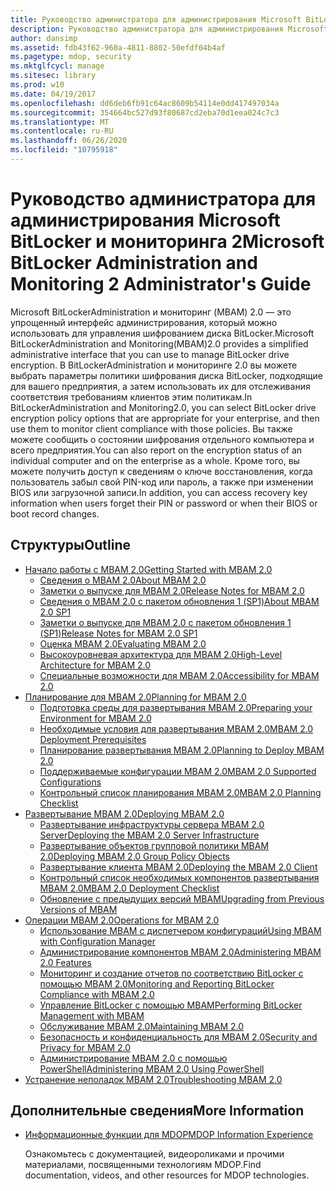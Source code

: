 ```yaml
---
title: Руководство администратора для администрирования Microsoft BitLocker и мониторинга 2
description: Руководство администратора для администрирования Microsoft BitLocker и мониторинга 2
author: dansimp
ms.assetid: fdb43f62-960a-4811-8802-50efdf04b4af
ms.pagetype: mdop, security
ms.mktglfcycl: manage
ms.sitesec: library
ms.prod: w10
ms.date: 04/19/2017
ms.openlocfilehash: dd6deb6fb91c64ac8609b54114e0dd417497034a
ms.sourcegitcommit: 354664bc527d93f80687cd2eba70d1eea024c7c3
ms.translationtype: MT
ms.contentlocale: ru-RU
ms.lasthandoff: 06/26/2020
ms.locfileid: "10795918"
---
```

# <span data-ttu-id="f2a61-103">Руководство администратора для администрирования Microsoft BitLocker и мониторинга 2</span><span class="sxs-lookup"><span data-stu-id="f2a61-103">Microsoft BitLocker Administration and Monitoring 2 Administrator's Guide</span></span>

<span data-ttu-id="f2a61-104">Microsoft BitLockerAdministration и мониторинг (MBAM) 2.0 — это упрощенный интерфейс администрирования, который можно использовать для управления шифрованием диска BitLocker.</span><span class="sxs-lookup"><span data-stu-id="f2a61-104">Microsoft BitLockerAdministration and Monitoring(MBAM)2.0 provides a simplified administrative interface that you can use to manage BitLocker drive encryption.</span></span> <span data-ttu-id="f2a61-105">В BitLockerAdministration и мониторинге 2.0 вы можете выбрать параметры политики шифрования диска BitLocker, подходящие для вашего предприятия, а затем использовать их для отслеживания соответствия требованиям клиентов этим политикам.</span><span class="sxs-lookup"><span data-stu-id="f2a61-105">In BitLockerAdministration and Monitoring2.0, you can select BitLocker drive encryption policy options that are appropriate for your enterprise, and then use them to monitor client compliance with those policies.</span></span> <span data-ttu-id="f2a61-106">Вы также можете сообщить о состоянии шифрования отдельного компьютера и всего предприятия.</span><span class="sxs-lookup"><span data-stu-id="f2a61-106">You can also report on the encryption status of an individual computer and on the enterprise as a whole.</span></span> <span data-ttu-id="f2a61-107">Кроме того, вы можете получить доступ к сведениям о ключе восстановления, когда пользователь забыл свой PIN-код или пароль, а также при изменении BIOS или загрузочной записи.</span><span class="sxs-lookup"><span data-stu-id="f2a61-107">In addition, you can access recovery key information when users forget their PIN or password or when their BIOS or boot record changes.</span></span>

## <span data-ttu-id="f2a61-108">Структуры</span><span class="sxs-lookup"><span data-stu-id="f2a61-108">Outline</span></span>

- [<span data-ttu-id="f2a61-109">Начало работы с MBAM 2.0</span><span class="sxs-lookup"><span data-stu-id="f2a61-109">Getting Started with MBAM 2.0</span></span>](getting-started-with-mbam-20-mbam-2.md)
  - [<span data-ttu-id="f2a61-110">Сведения о MBAM 2.0</span><span class="sxs-lookup"><span data-stu-id="f2a61-110">About MBAM 2.0</span></span>](about-mbam-20-mbam-2.md)
  - [<span data-ttu-id="f2a61-111">Заметки о выпуске для MBAM 2.0</span><span class="sxs-lookup"><span data-stu-id="f2a61-111">Release Notes for MBAM 2.0</span></span>](release-notes-for-mbam-20-mbam-2.md)
  - [<span data-ttu-id="f2a61-112">Сведения о MBAM 2.0 с пакетом обновления 1 (SP1)</span><span class="sxs-lookup"><span data-stu-id="f2a61-112">About MBAM 2.0 SP1</span></span>](about-mbam-20-sp1.md)
  - [<span data-ttu-id="f2a61-113">Заметки о выпуске для MBAM 2.0 с пакетом обновления 1 (SP1)</span><span class="sxs-lookup"><span data-stu-id="f2a61-113">Release Notes for MBAM 2.0 SP1</span></span>](release-notes-for-mbam-20-sp1.md)
  - [<span data-ttu-id="f2a61-114">Оценка MBAM 2.0</span><span class="sxs-lookup"><span data-stu-id="f2a61-114">Evaluating MBAM 2.0</span></span>](evaluating-mbam-20-mbam-2.md)
  - [<span data-ttu-id="f2a61-115">Высокоуровневая архитектура для MBAM 2.0</span><span class="sxs-lookup"><span data-stu-id="f2a61-115">High-Level Architecture for MBAM 2.0</span></span>](high-level-architecture-for-mbam-20-mbam-2.md)
  - [<span data-ttu-id="f2a61-116">Специальные возможности для MBAM 2.0</span><span class="sxs-lookup"><span data-stu-id="f2a61-116">Accessibility for MBAM 2.0</span></span>](accessibility-for-mbam-20-mbam-2.md)
- [<span data-ttu-id="f2a61-117">Планирование для MBAM 2.0</span><span class="sxs-lookup"><span data-stu-id="f2a61-117">Planning for MBAM 2.0</span></span>](planning-for-mbam-20-mbam-2.md)
  - [<span data-ttu-id="f2a61-118">Подготовка среды для развертывания MBAM 2.0</span><span class="sxs-lookup"><span data-stu-id="f2a61-118">Preparing your Environment for MBAM 2.0</span></span>](preparing-your-environment-for-mbam-20-mbam-2.md)
  - [<span data-ttu-id="f2a61-119">Необходимые условия для развертывания MBAM 2.0</span><span class="sxs-lookup"><span data-stu-id="f2a61-119">MBAM 2.0 Deployment Prerequisites</span></span>](mbam-20-deployment-prerequisites-mbam-2.md)
  - [<span data-ttu-id="f2a61-120">Планирование развертывания MBAM 2.0</span><span class="sxs-lookup"><span data-stu-id="f2a61-120">Planning to Deploy MBAM 2.0</span></span>](planning-to-deploy-mbam-20-mbam-2.md)
  - [<span data-ttu-id="f2a61-121">Поддерживаемые конфигурации MBAM 2.0</span><span class="sxs-lookup"><span data-stu-id="f2a61-121">MBAM 2.0 Supported Configurations</span></span>](mbam-20-supported-configurations-mbam-2.md)
  - [<span data-ttu-id="f2a61-122">Контрольный список планирования MBAM 2.0</span><span class="sxs-lookup"><span data-stu-id="f2a61-122">MBAM 2.0 Planning Checklist</span></span>](mbam-20-planning-checklist-mbam-2.md)
- [<span data-ttu-id="f2a61-123">Развертывание MBAM 2.0</span><span class="sxs-lookup"><span data-stu-id="f2a61-123">Deploying MBAM 2.0</span></span>](deploying-mbam-20-mbam-2.md)
  - [<span data-ttu-id="f2a61-124">Развертывание инфраструктуры сервера MBAM 2.0 Server</span><span class="sxs-lookup"><span data-stu-id="f2a61-124">Deploying the MBAM 2.0 Server Infrastructure</span></span>](deploying-the-mbam-20-server-infrastructure-mbam-2.md)
  - [<span data-ttu-id="f2a61-125">Развертывание объектов групповой политики MBAM 2.0</span><span class="sxs-lookup"><span data-stu-id="f2a61-125">Deploying MBAM 2.0 Group Policy Objects</span></span>](deploying-mbam-20-group-policy-objects-mbam-2.md)
  - [<span data-ttu-id="f2a61-126">Развертывание клиента MBAM 2.0</span><span class="sxs-lookup"><span data-stu-id="f2a61-126">Deploying the MBAM 2.0 Client</span></span>](deploying-the-mbam-20-client-mbam-2.md)
  - [<span data-ttu-id="f2a61-127">Контрольный список необходимых компонентов развертывания MBAM 2.0</span><span class="sxs-lookup"><span data-stu-id="f2a61-127">MBAM 2.0 Deployment Checklist</span></span>](mbam-20-deployment-checklist-mbam-2.md)
  - [<span data-ttu-id="f2a61-128">Обновление с предыдущих версий MBAM</span><span class="sxs-lookup"><span data-stu-id="f2a61-128">Upgrading from Previous Versions of MBAM</span></span>](upgrading-from-previous-versions-of-mbam.md)
- [<span data-ttu-id="f2a61-129">Операции MBAM 2.0</span><span class="sxs-lookup"><span data-stu-id="f2a61-129">Operations for MBAM 2.0</span></span>](operations-for-mbam-20-mbam-2.md)
  - [<span data-ttu-id="f2a61-130">Использование MBAM с диспетчером конфигураций</span><span class="sxs-lookup"><span data-stu-id="f2a61-130">Using MBAM with Configuration Manager</span></span>](using-mbam-with-configuration-manager.md)
  - [<span data-ttu-id="f2a61-131">Администрирование компонентов MBAM 2.0</span><span class="sxs-lookup"><span data-stu-id="f2a61-131">Administering MBAM 2.0 Features</span></span>](administering-mbam-20-features-mbam-2.md)
  - [<span data-ttu-id="f2a61-132">Мониторинг и создание отчетов по соответствию BitLocker с помощью MBAM 2.0</span><span class="sxs-lookup"><span data-stu-id="f2a61-132">Monitoring and Reporting BitLocker Compliance with MBAM 2.0</span></span>](monitoring-and-reporting-bitlocker-compliance-with-mbam-20-mbam-2.md)
  - [<span data-ttu-id="f2a61-133">Управление BitLocker с помощью MBAM</span><span class="sxs-lookup"><span data-stu-id="f2a61-133">Performing BitLocker Management with MBAM</span></span>](performing-bitlocker-management-with-mbam-mbam-2.md)
  - [<span data-ttu-id="f2a61-134">Обслуживание MBAM 2.0</span><span class="sxs-lookup"><span data-stu-id="f2a61-134">Maintaining MBAM 2.0</span></span>](maintaining-mbam-20-mbam-2.md)
  - [<span data-ttu-id="f2a61-135">Безопасность и конфиденциальность для MBAM 2.0</span><span class="sxs-lookup"><span data-stu-id="f2a61-135">Security and Privacy for MBAM 2.0</span></span>](security-and-privacy-for-mbam-20-mbam-2.md)
  - [<span data-ttu-id="f2a61-136">Администрирование MBAM 2.0 с помощью PowerShell</span><span class="sxs-lookup"><span data-stu-id="f2a61-136">Administering MBAM 2.0 Using PowerShell</span></span>](administering-mbam-20-using-powershell-mbam-2.md)
- [<span data-ttu-id="f2a61-137">Устранение неполадок MBAM 2.0</span><span class="sxs-lookup"><span data-stu-id="f2a61-137">Troubleshooting MBAM 2.0</span></span>](troubleshooting-mbam-20-mbam-2.md)

## <span data-ttu-id="f2a61-138">Дополнительные сведения</span><span class="sxs-lookup"><span data-stu-id="f2a61-138">More Information</span></span>

- [<span data-ttu-id="f2a61-139">Информационные функции для MDOP</span><span class="sxs-lookup"><span data-stu-id="f2a61-139">MDOP Information Experience</span></span>](index.md)

  <span data-ttu-id="f2a61-140">Ознакомьтесь с документацией, видеороликами и прочими материалами, посвященными технологиям MDOP.</span><span class="sxs-lookup"><span data-stu-id="f2a61-140">Find documentation, videos, and other resources for MDOP technologies.</span></span>

 

 





